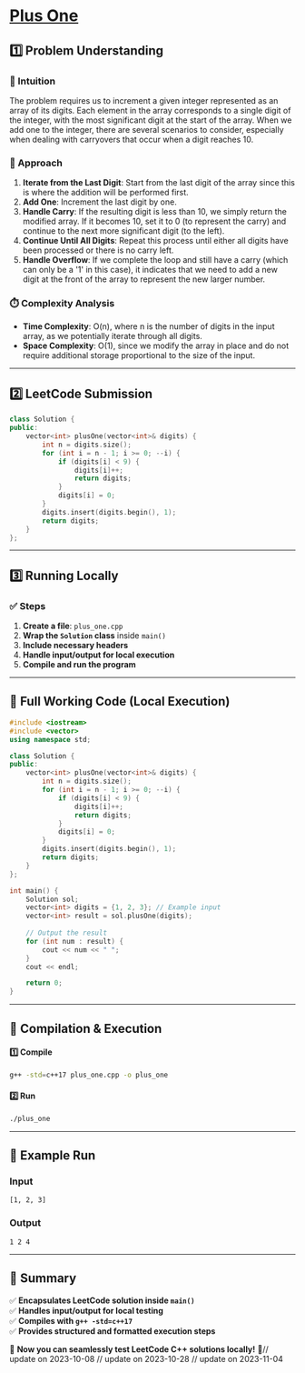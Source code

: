 # **[Plus One](https://leetcode.com/problems/plus-one/description/)**  

## **1️⃣ Problem Understanding**  
### **📌 Intuition**  
The problem requires us to increment a given integer represented as an array of its digits. Each element in the array corresponds to a single digit of the integer, with the most significant digit at the start of the array. When we add one to the integer, there are several scenarios to consider, especially when dealing with carryovers that occur when a digit reaches 10.

### **🚀 Approach**  
1. **Iterate from the Last Digit**: Start from the last digit of the array since this is where the addition will be performed first.
2. **Add One**: Increment the last digit by one.
3. **Handle Carry**: If the resulting digit is less than 10, we simply return the modified array. If it becomes 10, set it to 0 (to represent the carry) and continue to the next more significant digit (to the left).
4. **Continue Until All Digits**: Repeat this process until either all digits have been processed or there is no carry left.
5. **Handle Overflow**: If we complete the loop and still have a carry (which can only be a '1' in this case), it indicates that we need to add a new digit at the front of the array to represent the new larger number.

### **⏱️ Complexity Analysis**  
- **Time Complexity**: O(n), where n is the number of digits in the input array, as we potentially iterate through all digits.
- **Space Complexity**: O(1), since we modify the array in place and do not require additional storage proportional to the size of the input.

---  

## **2️⃣ LeetCode Submission**  
```cpp
class Solution {
public:
    vector<int> plusOne(vector<int>& digits) {
        int n = digits.size();
        for (int i = n - 1; i >= 0; --i) {
            if (digits[i] < 9) {
                digits[i]++;
                return digits;
            }
            digits[i] = 0;
        }
        digits.insert(digits.begin(), 1);
        return digits;
    }
};
```  

---  

## **3️⃣ Running Locally**  
### **✅ Steps**  
1. **Create a file**: `plus_one.cpp`  
2. **Wrap the `Solution` class** inside `main()`  
3. **Include necessary headers**  
4. **Handle input/output for local execution**  
5. **Compile and run the program**  

---  

## **📝 Full Working Code (Local Execution)**  
```cpp
#include <iostream>
#include <vector>
using namespace std;

class Solution {
public:
    vector<int> plusOne(vector<int>& digits) {
        int n = digits.size();
        for (int i = n - 1; i >= 0; --i) {
            if (digits[i] < 9) {
                digits[i]++;
                return digits;
            }
            digits[i] = 0;
        }
        digits.insert(digits.begin(), 1);
        return digits;
    }
};

int main() {
    Solution sol;
    vector<int> digits = {1, 2, 3}; // Example input
    vector<int> result = sol.plusOne(digits);
    
    // Output the result
    for (int num : result) {
        cout << num << " ";
    }
    cout << endl;

    return 0;
}
```  

---  

## **🔧 Compilation & Execution**  
#### **1️⃣ Compile**  
```bash
g++ -std=c++17 plus_one.cpp -o plus_one
```  

#### **2️⃣ Run**  
```bash
./plus_one
```  

---  

## **🎯 Example Run**  
### **Input**  
```
[1, 2, 3]
```  
### **Output**  
```
1 2 4 
```  

---  

## **📌 Summary**  
✅ **Encapsulates LeetCode solution inside `main()`**  
✅ **Handles input/output for local testing**  
✅ **Compiles with `g++ -std=c++17`**  
✅ **Provides structured and formatted execution steps**  

🚀 **Now you can seamlessly test LeetCode C++ solutions locally!** 🚀// update on 2023-10-08
// update on 2023-10-28
// update on 2023-11-04
